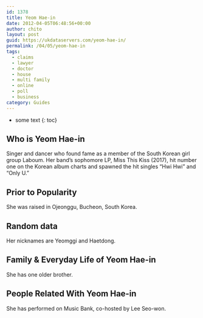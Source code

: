 ```yaml
---
id: 1378
title: Yeom Hae-in
date: 2012-04-05T06:48:56+00:00
author: chito
layout: post
guid: https://ukdataservers.com/yeom-hae-in/
permalink: /04/05/yeom-hae-in
tags:
  - claims
  - lawyer
  - doctor
  - house
  - multi family
  - online
  - poll
  - business
category: Guides
---
```


* some text
{: toc}
          
          
## Who is  Yeom Hae-in
                  
                  
                  
Singer and dancer who found fame as a member of the South Korean girl group Laboum. Her band&#8217;s sophomore LP, Miss This Kiss (2017), hit number one on the Korean album charts and spawned the hit singles &#8220;Hwi Hwi&#8221; and &#8220;Only U.&#8221;
                  
                
                
                
## Prior to Popularity 
                  
                  
                  
She was raised in Ojeonggu, Bucheon, South Korea. 
                  
                
                
                
## Random data 
                  
                  
                  
Her nicknames are Yeomggi and Haetdong. 
                  
                
                
                
## Family & Everyday Life of Yeom Hae-in
                  
                  
                  
She has one older brother.
                  
                
                
                
## People Related With  Yeom Hae-in
                  
                  
                  
She has performed on Music Bank, co-hosted by Lee Seo-won.
                  
                
              
            
          
          
          
    
    
  
